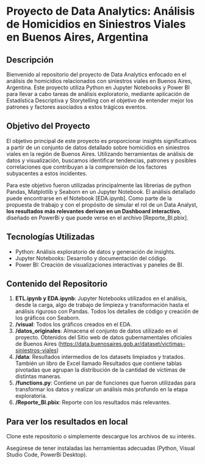 # Proyecto de Data Analytics: Análisis de Homicidios en Siniestros Viales en Buenos Aires, Argentina

## Descripción
Bienvenido al repositorio del proyecto de Data Analytics enfocado en el análisis de homicidios relacionados con siniestros viales en Buenos Aires, Argentina. Este proyecto utiliza Python en Jupyter Notebooks y Power BI para llevar a cabo tareas de análisis exploratorio, mediante aplicación de Estadística Descriptiva y Storytelling con el objetivo de entender mejor los patrones y factores asociados a estos trágicos eventos.

## Objetivo del Proyecto
El objetivo principal de este proyecto es proporcionar insights significativos a partir de un conjunto de datos detallado sobre homicidios en siniestros viales en la región de Buenos Aires. Utilizando herramientas de análisis de datos y visualización, buscamos identificar tendencias, patrones y posibles correlaciones que contribuyan a la comprensión de los factores subyacentes a estos incidentes.

Para este objetivo fueron utilizadas principalmente las librerias de python Pandas, Matplotlib y Seaborn en un Jupyter Notebook. El análisis detallado puede encontrarse en el Notebook [EDA.ipynb]. Como parte de la propuesta de trabajo y con el propósito de simular el rol de un Data Analyst, **los resultados más relevantes derivan en un Dashboard interactivo**, diseñado en PowerBi y que puede verse en el archivo [Reporte_BI.pbix].

## Tecnologías Utilizadas
- Python: Análisis exploratorio de datos y generación de insights.
- Jupyter Notebooks: Desarrollo y documentación del código.
- Power BI: Creación de visualizaciones interactivas y paneles de BI.

## Contenido del Repositorio
1. **ETL.ipynb y EDA.ipynb**: Jupyter Notebooks utilizados en el análisis, desde la carga, algo de trabajo de limpieza y transformación hasta el análisis riguroso con Pandas. Todos los detalles de código y creación de los gráficos con Seaborn.
2. **/visual**: Todos los gráficos creados en el EDA.
3. **/datos_originales**: Almacena el conjunto de datos utilizado en el proyecto. Obtenidos del Sitio web de datos gubernamentales oficiales de Buenos Aires (https://data.buenosaires.gob.ar/dataset/victimas-siniestros-viales)
4. **/data**: Resultados intermedios de los datasets limpiados y tratados. También un libro de Excel llamado Resultados que contiene tablas pivotadas que agrupan la distribución de la cantidad de víctimas de distintas maneras.
5. **/functions.py**: Contiene un par de funciones que fueron utilizadas para transformar los datos y realizar un análisis más profundo en la etapa exploratoria.
6. **/Reporte_BI.pbix**: Reporte con los resultados más relevantes.

## Para ver los resultados en local
Clone este repositorio o simplemente descargue los archivos de su interés. 

Asegúrese de tener instaladas las herramientas adecuadas (Python, Visual Studio Code, PowerBi Desktop).
